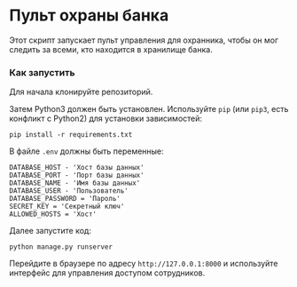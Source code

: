 # Пульт охраны банка

Этот скрипт запускает пульт управления для охранника, чтобы он мог следить за всеми, кто находится в хранилище банка.

### Как запустить

Для начала клонируйте репозиторий.

Затем Python3 должен быть установлен. 
Используйте `pip` (или `pip3`, есть конфликт с Python2) для установки зависимостей:
```
pip install -r requirements.txt
```

В файле `.env` должны быть переменные:

```
DATABASE_HOST - 'Хост базы данных'
DATABASE_PORT - 'Порт базы данных'
DATABASE_NAME - 'Имя базы данных'
DATABASE_USER - 'Пользователь' 
DATABASE_PASSWORD = 'Пароль'
SECRET_KEY = 'Секретный ключ'
ALLOWED_HOSTS = 'Хост'
```

Далее запустите код:
```
python manage.py runserver
```

Перейдите в браузере по адресу `http://127.0.0.1:8000` и используйте интерфейс для управления доступом сотрудников.
